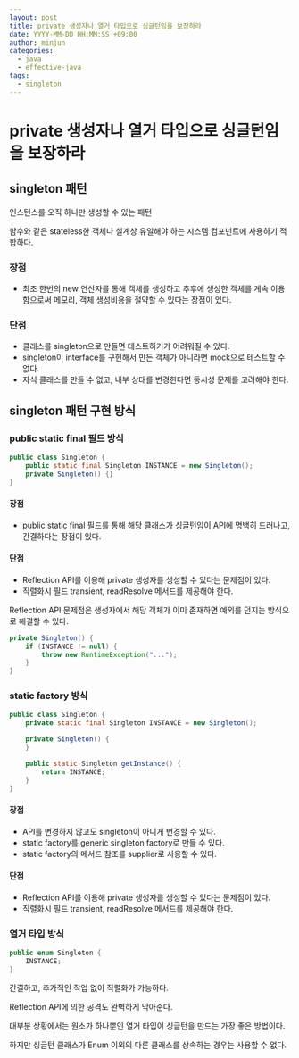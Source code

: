 ```yaml
---
layout: post
title: private 생성자나 열거 타입으로 싱글턴임을 보장하라
date: YYYY-MM-DD HH:MM:SS +09:00
author: minjun
categories:
  - java
  - effective-java
tags:
  - singleton
---
```


# private 생성자나 열거 타입으로 싱글턴임을 보장하라

## singleton 패턴

인스턴스를 오직 하나만 생성할 수 있는 패턴

함수와 같은 stateless한 객체나 설계상 유일해야 하는 시스템 컴포넌트에 사용하기 적합하다.

### 장점

- 최초 한번의 new 연산자를 통해 객체를 생성하고 추후에 생성한 객체를 계속 이용함으로써 메모리, 객체 생성비용을 절약할 수 있다는 장점이 있다.

### 단점

- 클래스를 singleton으로 만들면 테스트하기가 어려워질 수 있다.
- singleton이 interface를 구현해서 만든 객체가 아니라면 mock으로 테스트할 수 없다.
- 자식 클래스를 만들 수 없고, 내부 상태를 변경한다면 동시성 문제를 고려해야 한다.

## singleton 패턴 구현 방식

### public static final 필드 방식

```java
public class Singleton {
    public static final Singleton INSTANCE = new Singleton();
    private Singleton() {}
}
```

#### 장점

- public static final 필드를 통해 해당 클래스가 싱글턴임이 API에 명백히 드러나고, 간결하다는 장점이 있다.

#### 단점

- Reflection API를 이용해 private 생성자를 생성할 수 있다는 문제점이 있다.
- 직렬화시 필드 transient, readResolve 메서드를 제공해야 한다.

Reflection API 문제점은 생성자에서 해당 객체가 이미 존재하면 예외를 던지는 방식으로 해결할 수 있다.

```java
private Singleton() {
	if (INSTANCE != null) {
		throw new RuntimeException("...");
	}
}
```

### static factory 방식

```java
public class Singleton {
    private static final Singleton INSTANCE = new Singleton();

    private Singleton() {
    }

    public static Singleton getInstance() {
        return INSTANCE;
    }
}
```

#### 장점

- API를 변경하지 않고도 singleton이 아니게 변경할 수 있다.
- static factory를 generic singleton factory로 만들 수 있다.
- static factory의 메서드 참조를 supplier로 사용할 수 있다.

#### 단점

- Reflection API를 이용해 private 생성자를 생성할 수 있다는 문제점이 있다.
- 직렬화시 필드 transient, readResolve 메서드를 제공해야 한다.

### 열거 타입 방식

```java
public enum Singleton {
    INSTANCE;
}
```

간결하고, 추가적인 작업 없이 직렬화가 가능하다.

Reflection API에 의한 공격도 완벽하게 막아준다.

대부분 상황에서는 원소가 하나뿐인 열거 타입이 싱글턴을 만드는 가장 좋은 방법이다.

하지만 싱글턴 클래스가 Enum 이외의 다른 클래스를 상속하는 경우는 사용할 수 없다.
